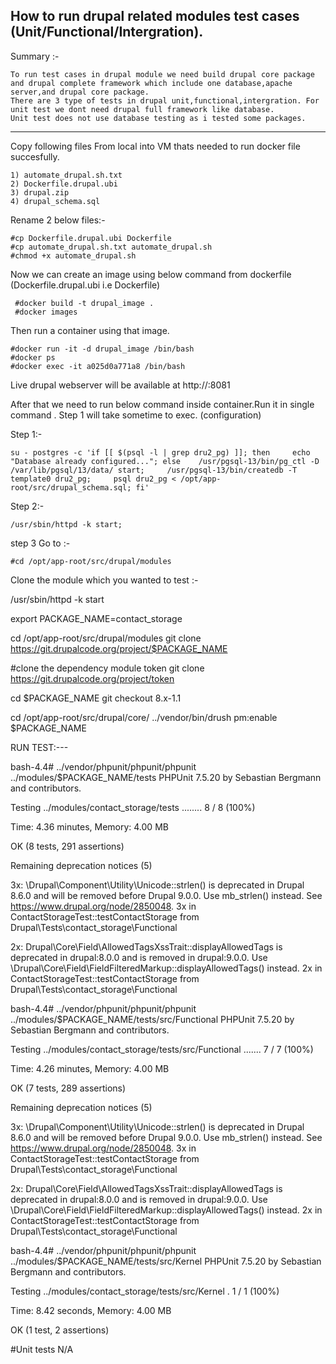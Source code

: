 
How to run drupal related modules test cases (Unit/Functional/Intergration).
-------------

Summary :-

    To run test cases in drupal module we need build drupal core package and drupal complete framework which include one database,apache server,and drupal core package.
    There are 3 type of tests in drupal unit,functional,intergration. For unit test we dont need drupal full framework like database.
    Unit test does not use database testing as i tested some packages.

*************************

Copy following files From local into VM thats needed to run docker file succesfully.

    1) automate_drupal.sh.txt
    2) Dockerfile.drupal.ubi
    3) drupal.zip
    4) drupal_schema.sql

Rename 2 below files:-

    #cp Dockerfile.drupal.ubi Dockerfile
    #cp automate_drupal.sh.txt automate_drupal.sh
    #chmod +x automate_drupal.sh


Now we can create an image  using below command from dockerfile (Dockerfile.drupal.ubi i.e Dockerfile)

     #docker build -t drupal_image .
     #docker images


Then run a container using that image.

    #docker run -it -d drupal_image /bin/bash
    #docker ps
    #docker exec -it a025d0a771a8 /bin/bash

Live drupal webserver will be available at http://<ip>:8081

After that we need to run below command inside container.Run it in single command . 
Step 1 will take sometime to exec. (configuration)

Step 1:- 

    su - postgres -c 'if [[ $(psql -l | grep dru2_pg) ]]; then     echo "Database already configured..."; else    /usr/pgsql-13/bin/pg_ctl -D /var/lib/pgsql/13/data/ start;     /usr/pgsql-13/bin/createdb -T template0 dru2_pg;     psql dru2_pg < /opt/app-root/src/drupal_schema.sql; fi'

Step 2:-

    /usr/sbin/httpd -k start;


step 3 Go to :-

    #cd /opt/app-root/src/drupal/modules

Clone the module which you wanted to test :-

/usr/sbin/httpd -k start

export PACKAGE_NAME=contact_storage

cd /opt/app-root/src/drupal/modules
git clone  https://git.drupalcode.org/project/$PACKAGE_NAME

#clone the dependency module token
git clone  https://git.drupalcode.org/project/token

cd $PACKAGE_NAME
git checkout 8.x-1.1

cd /opt/app-root/src/drupal/core/
../vendor/bin/drush pm:enable $PACKAGE_NAME

RUN TEST:---

bash-4.4# ../vendor/phpunit/phpunit/phpunit ../modules/$PACKAGE_NAME/tests
PHPUnit 7.5.20 by Sebastian Bergmann and contributors.

Testing ../modules/contact_storage/tests
........                                                            8 / 8 (100%)

Time: 4.36 minutes, Memory: 4.00 MB

OK (8 tests, 291 assertions)

Remaining deprecation notices (5)

  3x: \Drupal\Component\Utility\Unicode::strlen() is deprecated in Drupal 8.6.0 and will be removed before Drupal 9.0.0. Use mb_strlen() instead. See https://www.drupal.org/node/2850048.
    3x in ContactStorageTest::testContactStorage from Drupal\Tests\contact_storage\Functional

  2x: Drupal\Core\Field\AllowedTagsXssTrait::displayAllowedTags is deprecated in drupal:8.0.0 and is removed in drupal:9.0.0. Use \Drupal\Core\Field\FieldFilteredMarkup::displayAllowedTags() instead.
    2x in ContactStorageTest::testContactStorage from Drupal\Tests\contact_storage\Functional

bash-4.4# ../vendor/phpunit/phpunit/phpunit ../modules/$PACKAGE_NAME/tests/src/Functional
PHPUnit 7.5.20 by Sebastian Bergmann and contributors.

Testing ../modules/contact_storage/tests/src/Functional
.......                                                             7 / 7 (100%)

Time: 4.26 minutes, Memory: 4.00 MB

OK (7 tests, 289 assertions)

Remaining deprecation notices (5)

  3x: \Drupal\Component\Utility\Unicode::strlen() is deprecated in Drupal 8.6.0 and will be removed before Drupal 9.0.0. Use mb_strlen() instead. See https://www.drupal.org/node/2850048.
    3x in ContactStorageTest::testContactStorage from Drupal\Tests\contact_storage\Functional

  2x: Drupal\Core\Field\AllowedTagsXssTrait::displayAllowedTags is deprecated in drupal:8.0.0 and is removed in drupal:9.0.0. Use \Drupal\Core\Field\FieldFilteredMarkup::displayAllowedTags() instead.
    2x in ContactStorageTest::testContactStorage from Drupal\Tests\contact_storage\Functional

bash-4.4# ../vendor/phpunit/phpunit/phpunit ../modules/$PACKAGE_NAME/tests/src/Kernel
PHPUnit 7.5.20 by Sebastian Bergmann and contributors.

Testing ../modules/contact_storage/tests/src/Kernel
.                                                                   1 / 1 (100%)

Time: 8.42 seconds, Memory: 4.00 MB

OK (1 test, 2 assertions)

#Unit tests N/A
